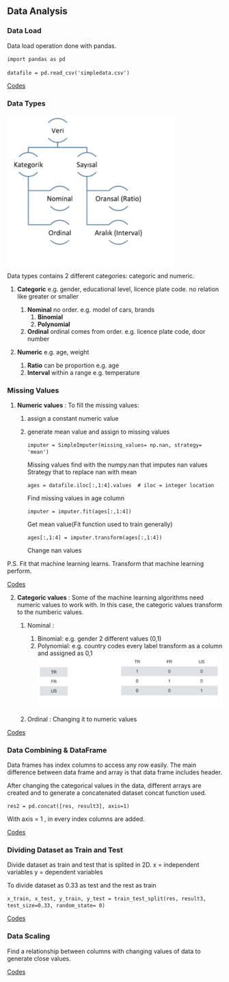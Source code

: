 ## Data Analysis

### Data Load
Data load operation done with pandas.

```
import pandas as pd

datafile = pd.read_csv('simpledata.csv')
```
[Codes](https://github.com/erkanfatma/MachineLearning/blob/main/DataAnalysis/DataLoad.py)

### Data Types
![alt text](https://github.com/erkanfatma/MachineLearning/blob/main/DataAnalysis/img/datatypes.png)

Data types contains 2 different categories: categoric and numeric.
1. **Categoric**
    e.g. gender, educational level, licence plate code.
    no relation like greater or smaller 

    1. **Nominal**
        no order.
        e.g. model of cars, brands
        1. **Binomial**
        2. **Polynomial**
    2. **Ordinal**
        ordinal comes from order.
        e.g. licence plate code, door number

2. **Numeric**
    e.g. age, weight

    1. **Ratio**
        can be proportion
        e.g. age
    2. **Interval**
        within a range
        e.g. temperature 

### Missing Values

1. **Numeric values** :
To fill the missing values: 
    1. assign a constant numeric value
    2. generate mean value and assign to missing values
    
        ```
        imputer = SimpleImputer(missing_values= np.nan, strategy= 'mean')
        ```
        Missing values find with the numpy.nan that imputes nan values
        Strategy that to replace nan with mean 

        
        ```
        ages = datafile.iloc[:,1:4].values  # iloc = integer location
        ```
        Find missing values in age column


        ```
        imputer = imputer.fit(ages[:,1:4])
        ```
        Get mean value(Fit function used to train generally)


        ```
        ages[:,1:4] = imputer.transform(ages[:,1:4]) 
        ```
        Change nan values

P.S. Fit that machine learning learns. Transform that machine learning perform. 

[Codes](https://github.com/erkanfatma/MachineLearning/blob/main/DataAnalysis/MissingNumericValues.py)

2. **Categoric values** :
Some of the machine learning algorithms need numeric values to work with. In this case, the categoric values transform to the numberic values.

    1. Nominal :
        1. Binomial:
            e.g. gender
            2 different values (0,1)
        2. Polynomial:
            e.g. country codes
            every label transform as a column and assigned as 0,1
            ![alt text](https://github.com/erkanfatma/MachineLearning/blob/main/DataAnalysis/img/polynomialvalues.png)

    2. Ordinal :
        Changing it to numeric values

[Codes](https://github.com/erkanfatma/MachineLearning/blob/main/DataAnalysis/CategoricValues.py)

### Data Combining & DataFrame
Data frames has index columns to access any row easily. The main difference between data frame and array is that data frame includes header.

After changing the categorical values in the data, different arrays are created and to generate a concatenated dataset concat function used. 

```
res2 = pd.concat([res, result3], axis=1)
```
With axis = 1 , in every index columns are added.

[Codes](https://github.com/erkanfatma/MachineLearning/blob/main/DataAnalysis/DataFrame.py)

### Dividing Dataset as Train and Test
Divide dataset as train and test that is splited in 2D. 
x = independent variables
y = dependent variables

To divide dataset as 0.33 as test and the rest as train

```
x_train, x_test, y_train, y_test = train_test_split(res, result3, test_size=0.33, random_state= 0)
```

[Codes](https://github.com/erkanfatma/MachineLearning/blob/main/DataAnalysis/DividingData.py)

### Data Scaling
Find a relationship between columns with changing values of data to generate close values.

[Codes](https://github.com/erkanfatma/MachineLearning/blob/main/DataAnalysis/DataScaling.py)